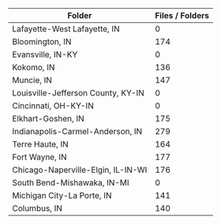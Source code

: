 | Folder                             |   Files / Folders |
|------------------------------------|-------------------|
| Lafayette-West Lafayette, IN       |                 0 |
| Bloomington, IN                    |               174 |
| Evansville, IN-KY                  |                 0 |
| Kokomo, IN                         |               136 |
| Muncie, IN                         |               147 |
| Louisville-Jefferson County, KY-IN |                 0 |
| Cincinnati, OH-KY-IN               |                 0 |
| Elkhart-Goshen, IN                 |               175 |
| Indianapolis-Carmel-Anderson, IN   |               279 |
| Terre Haute, IN                    |               164 |
| Fort Wayne, IN                     |               177 |
| Chicago-Naperville-Elgin, IL-IN-WI |               176 |
| South Bend-Mishawaka, IN-MI        |                 0 |
| Michigan City-La Porte, IN         |               141 |
| Columbus, IN                       |               140 |